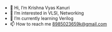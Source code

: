 - 👋 Hi, I’m Krishna Vyas Kanuri
- 👀 I’m interested in VLSI, Networking
- 🌱 I’m currently learning Verilog
- 📫 How to reach me 8985023659k@gmail.com

<!---
vyaskanuri/vyaskanuri is a ✨ special ✨ repository because its `README.md` (this file) appears on your GitHub profile.
You can click the Preview link to take a look at your changes.
--->
